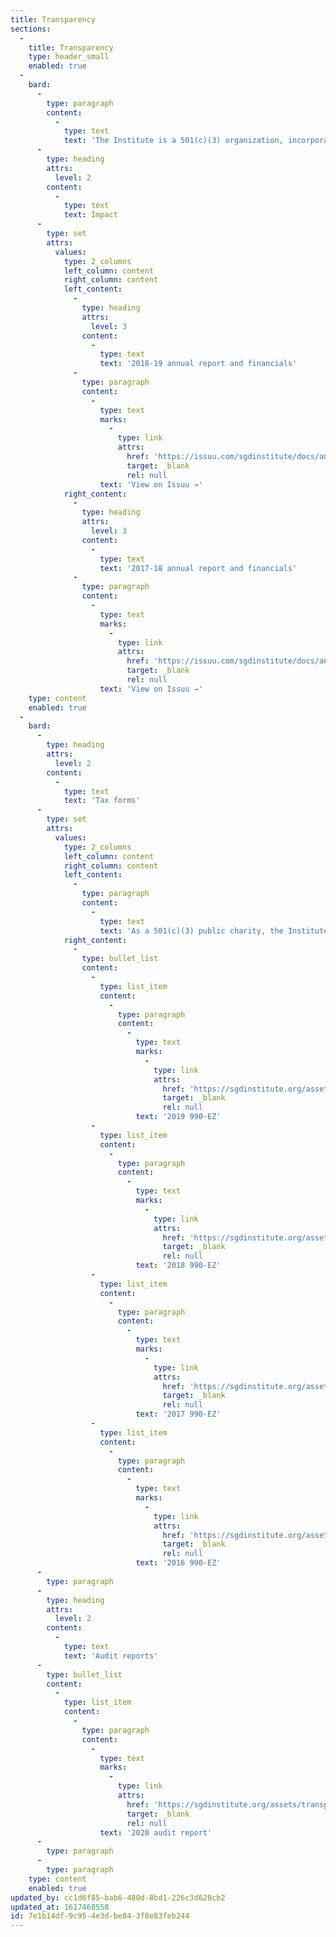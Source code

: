 ```yaml
---
title: Transparency
sections:
  -
    title: Transparency
    type: header_small
    enabled: true
  -
    bard:
      -
        type: paragraph
        content:
          -
            type: text
            text: 'The Institute is a 501(c)(3) organization, incorporated in the state of Michigan and dedicated to the entire Midwest, including Illinois, Indiana, Iowa, Kansas, Kentucky, Michigan, Minnesota, Missouri, Nebraska, North Dakota, Ohio, South Dakota, and Wisconsin.'
      -
        type: heading
        attrs:
          level: 2
        content:
          -
            type: text
            text: Impact
      -
        type: set
        attrs:
          values:
            type: 2_columns
            left_column: content
            right_column: content
            left_content:
              -
                type: heading
                attrs:
                  level: 3
                content:
                  -
                    type: text
                    text: '2018-19 annual report and financials'
              -
                type: paragraph
                content:
                  -
                    type: text
                    marks:
                      -
                        type: link
                        attrs:
                          href: 'https://issuu.com/sgdinstitute/docs/annual_report_2018-19'
                          target: _blank
                          rel: null
                    text: 'View on Issuu →'
            right_content:
              -
                type: heading
                attrs:
                  level: 3
                content:
                  -
                    type: text
                    text: '2017-18 annual report and financials'
              -
                type: paragraph
                content:
                  -
                    type: text
                    marks:
                      -
                        type: link
                        attrs:
                          href: 'https://issuu.com/sgdinstitute/docs/annual_report_2016-2017'
                          target: _blank
                          rel: null
                    text: 'View on Issuu →'
    type: content
    enabled: true
  -
    bard:
      -
        type: heading
        attrs:
          level: 2
        content:
          -
            type: text
            text: 'Tax forms'
      -
        type: set
        attrs:
          values:
            type: 2_columns
            left_column: content
            right_column: content
            left_content:
              -
                type: paragraph
                content:
                  -
                    type: text
                    text: 'As a 501(c)(3) public charity, the Institute is required to file an IRS Form 990 or 990-EZ. Past filings are available for public review.'
            right_content:
              -
                type: bullet_list
                content:
                  -
                    type: list_item
                    content:
                      -
                        type: paragraph
                        content:
                          -
                            type: text
                            marks:
                              -
                                type: link
                                attrs:
                                  href: 'https://sgdinstitute.org/assets/transparency/990/2019-990.pdf'
                                  target: _blank
                                  rel: null
                            text: '2019 990-EZ'
                  -
                    type: list_item
                    content:
                      -
                        type: paragraph
                        content:
                          -
                            type: text
                            marks:
                              -
                                type: link
                                attrs:
                                  href: 'https://sgdinstitute.org/assets/transparency/990/2018-990.pdf'
                                  target: _blank
                                  rel: null
                            text: '2018 990-EZ'
                  -
                    type: list_item
                    content:
                      -
                        type: paragraph
                        content:
                          -
                            type: text
                            marks:
                              -
                                type: link
                                attrs:
                                  href: 'https://sgdinstitute.org/assets/transparency/990/2017-990.pdf'
                                  target: _blank
                                  rel: null
                            text: '2017 990-EZ'
                  -
                    type: list_item
                    content:
                      -
                        type: paragraph
                        content:
                          -
                            type: text
                            marks:
                              -
                                type: link
                                attrs:
                                  href: 'https://sgdinstitute.org/assets/transparency/990/2016-990.pdf'
                                  target: _blank
                                  rel: null
                            text: '2016 990-EZ'
      -
        type: paragraph
      -
        type: heading
        attrs:
          level: 2
        content:
          -
            type: text
            text: 'Audit reports'
      -
        type: bullet_list
        content:
          -
            type: list_item
            content:
              -
                type: paragraph
                content:
                  -
                    type: text
                    marks:
                      -
                        type: link
                        attrs:
                          href: 'https://sgdinstitute.org/assets/transparency/audit/FYE2020-Audit-Report-2020-12-18.pdf'
                          target: _blank
                          rel: null
                    text: '2020 audit report'
      -
        type: paragraph
      -
        type: paragraph
    type: content
    enabled: true
updated_by: cc1d6f85-bab6-480d-8bd1-226c3d628cb2
updated_at: 1617468558
id: 7e1b14df-9c95-4e3d-be84-3f8e83feb244
---
```

